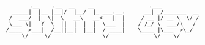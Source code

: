 <pre align="center">
       .__    .__  __    __                 .___           
  _____|  |__ |__|/  |__/  |_ ___.__.      __| _/_______  __
 /  ___/  |  \|  \   __\   __<   |  |     / __ |/ __ \  \/ /
 \___ \|   Y  \  ||  |  |  |  \___  |    / /_/ \  ___/\   / 
/____  >___|  /__||__|  |__|  / ____|    \____ |\___  >\_/  
     \/     \/                \/              \/    \/       👏🏾
</pre>
